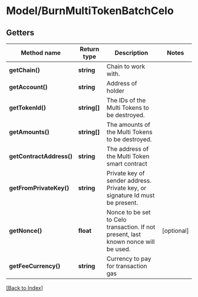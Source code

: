 # Model/BurnMultiTokenBatchCelo

## Getters

Method name | Return type | Description | Notes
------------ | ------------- | ------------- | -------------
**getChain()** | **string** | Chain to work with. |
**getAccount()** | **string** | Address of holder |
**getTokenId()** | **string[]** | The IDs of the Multi Tokens to be destroyed. |
**getAmounts()** | **string[]** | The amounts of the Multi Tokens to be destroyed. |
**getContractAddress()** | **string** | The address of the Multi Token smart contract |
**getFromPrivateKey()** | **string** | Private key of sender address. Private key, or signature Id must be present. |
**getNonce()** | **float** | Nonce to be set to Celo transaction. If not present, last known nonce will be used. | [optional]
**getFeeCurrency()** | **string** | Currency to pay for transaction gas |

[[Back to Index]](../index.md)
